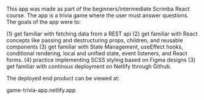 This app was made as part of the beginners/intermediate Scrimba React course. The app is a trivia game where the user must answer questions. 
The goals of the app were to:

(1) get familiar with fetching data from a REST api
(2) get familiar with React concepts like passing and destructuring props, children, and reusable components 
(3) get familiar with State Management, useEffect hooks, conditional rendering, local and unified state, event listeners, and React forms. 
(4) practice implementing SCSS styling based on Figma designs (3) get familiar with continous deployment on Netlify through Github.

The deployed end product can be viewed at:

game-trivia-app.netlify.app
